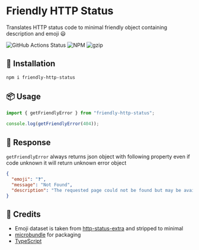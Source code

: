 # Friendly HTTP Status

Translates HTTP status code to minimal friendly object containing description and emoji 😃

![GitHub Actions Status](https://github.com/harshzalavadiya/friendly-http-status/workflows/NodeJS/badge.svg)
![NPM](https://img.shields.io/npm/v/friendly-http-status.svg)
![gzip](https://badgen.net/bundlephobia/minzip/friendly-http-status)

## 🔧 Installation

```sh
npm i friendly-http-status
```

## 📦 Usage

```javascript
import { getFriendlyError } from "friendly-http-status";

console.log(getFriendlyError(404));
```

## 👀 Response

`getFriendlyError` always returns json object with following property even if code unknown it will return unknown error object

```json
{
  "emoji": "❓",
  "message": "Not Found",
  "description": "The requested page could not be found but may be available again in the future."
}
```

## 🤠 Credits

- Emoji dataset is taken from [http-status-extra](https://github.com/aasaam/http-status-extra) and stripped to minimal
- [microbundle](https://github.com/developit/microbundle) for packaging
- [TypeScript](https://github.com/microsoft/TypeScript)
